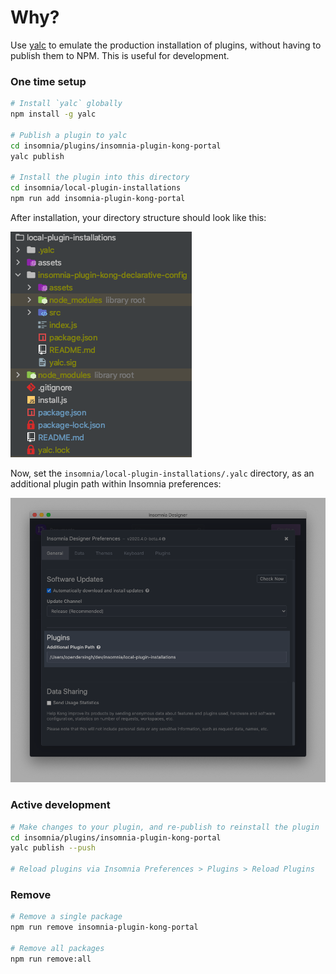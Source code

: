 # Why?

Use [yalc](https://github.com/whitecolor/yalc) to emulate the production installation of plugins, without having to publish them to NPM. This is useful for development.

### One time setup
```sh
# Install `yalc` globally
npm install -g yalc

# Publish a plugin to yalc
cd insomnia/plugins/insomnia-plugin-kong-portal
yalc publish

# Install the plugin into this directory
cd insomnia/local-plugin-installations
npm run add insomnia-plugin-kong-portal
```

After installation, your directory structure should look like this:

![](assets/installed.png)

Now, set the `insomnia/local-plugin-installations/.yalc` directory, as an additional plugin path within Insomnia preferences:

![](assets/preferences.png)

### Active development
```sh
# Make changes to your plugin, and re-publish to reinstall the plugin
cd insomnia/plugins/insomnia-plugin-kong-portal
yalc publish --push

# Reload plugins via Insomnia Preferences > Plugins > Reload Plugins
```

### Remove
```sh
# Remove a single package
npm run remove insomnia-plugin-kong-portal

# Remove all packages
npm run remove:all
```
